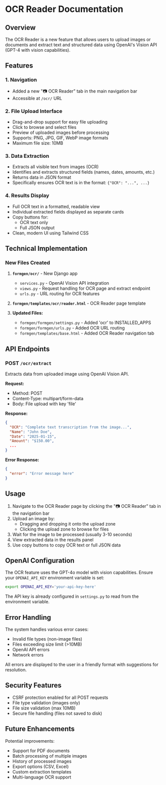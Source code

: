 # OCR Reader Documentation

## Overview
The OCR Reader is a new feature that allows users to upload images or documents and extract text and structured data using OpenAI's Vision API (GPT-4 with vision capabilities).

## Features

### 1. Navigation
- Added a new "📷 OCR Reader" tab in the main navigation bar
- Accessible at `/ocr/` URL

### 2. File Upload Interface
- Drag-and-drop support for easy file uploading
- Click to browse and select files
- Preview of uploaded images before processing
- Supports: PNG, JPG, GIF, WebP image formats
- Maximum file size: 10MB

### 3. Data Extraction
- Extracts all visible text from images (OCR)
- Identifies and extracts structured fields (names, dates, amounts, etc.)
- Returns data in JSON format
- Specifically ensures OCR text is in the format: `{"OCR": "...", ...}`

### 4. Results Display
- Full OCR text in a formatted, readable view
- Individual extracted fields displayed as separate cards
- Copy buttons for:
  - OCR text only
  - Full JSON output
- Clean, modern UI using Tailwind CSS

## Technical Implementation

### New Files Created

1. **`formgen/ocr/`** - New Django app
   - `services.py` - OpenAI Vision API integration
   - `views.py` - Request handling for OCR page and extract endpoint
   - `urls.py` - URL routing for OCR features

2. **`formgen/templates/ocr/reader.html`** - OCR Reader page template

3. **Updated Files:**
   - `formgen/formgen/settings.py` - Added 'ocr' to INSTALLED_APPS
   - `formgen/formgen/urls.py` - Added OCR URL routing
   - `formgen/templates/base.html` - Added OCR Reader navigation tab

## API Endpoints

### POST `/ocr/extract`
Extracts data from uploaded image using OpenAI Vision API.

**Request:**
- Method: POST
- Content-Type: multipart/form-data
- Body: File upload with key 'file'

**Response:**
```json
{
  "OCR": "Complete text transcription from the image...",
  "Name": "John Doe",
  "Date": "2025-01-15",
  "Amount": "$150.00",
  ...
}
```

**Error Response:**
```json
{
  "error": "Error message here"
}
```

## Usage

1. Navigate to the OCR Reader page by clicking the "📷 OCR Reader" tab in the navigation bar
2. Upload an image by:
   - Dragging and dropping it onto the upload zone
   - Clicking the upload zone to browse for files
3. Wait for the image to be processed (usually 3-10 seconds)
4. View extracted data in the results panel
5. Use copy buttons to copy OCR text or full JSON data

## OpenAI Configuration

The OCR feature uses the GPT-4o model with vision capabilities. Ensure your `OPENAI_API_KEY` environment variable is set:

```bash
export OPENAI_API_KEY='your-api-key-here'
```

The API key is already configured in `settings.py` to read from the environment variable.

## Error Handling

The system handles various error cases:
- Invalid file types (non-image files)
- Files exceeding size limit (>10MB)
- OpenAI API errors
- Network errors

All errors are displayed to the user in a friendly format with suggestions for resolution.

## Security Features

- CSRF protection enabled for all POST requests
- File type validation (images only)
- File size validation (max 10MB)
- Secure file handling (files not saved to disk)

## Future Enhancements

Potential improvements:
- Support for PDF documents
- Batch processing of multiple images
- History of processed images
- Export options (CSV, Excel)
- Custom extraction templates
- Multi-language OCR support

